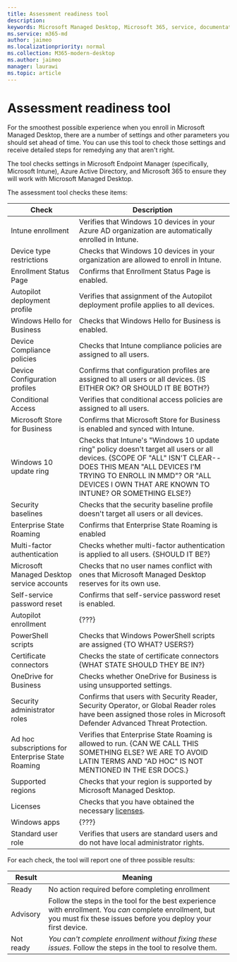 ```yaml
---
title: Assessment readiness tool
description:  
keywords: Microsoft Managed Desktop, Microsoft 365, service, documentation
ms.service: m365-md
author: jaimeo
ms.localizationpriority: normal
ms.collection: M365-modern-desktop
ms.author: jaimeo
manager: laurawi
ms.topic: article
---
```


# Assessment readiness tool

For the smoothest possible experience when you enroll in Microsoft Managed Desktop, there are a number of settings and other parameters you should set ahead of time. You can use this tool to check those settings and receive detailed steps for remedying any that aren't right.

The tool checks settings in Microsoft Endpoint Manager (specifically, Microsoft Intune), Azure Active Directory, and Microsoft 365 to ensure they will work with Microsoft Managed Desktop.

The assessment tool checks these items:



|Check  |Description  |
|---------|---------|
|Intune enrollment     | Verifies that Windows 10 devices in your Azure AD organization are automatically enrolled in Intune.         |
|Device type restrictions     | Checks that Windows 10 devices in your organization are allowed to enroll in Intune.        |
|Enrollment Status Page     | Confirms that Enrollment Status Page is enabled.      |
|Autopilot deployment profile     | Verifies that assignment of the Autopilot deployment profile applies to all devices.        |
|Windows Hello for Business     | Checks that Windows Hello for Business is enabled.        |
|Device Compliance policies     | Checks that Intune compliance policies are assigned to all users.        |
|Device Configuration profiles     | Confirms that configuration profiles are assigned to all users or all devices. {IS EITHER OK? OR SHOULD IT BE BOTH?}        |
|Conditional Access     | Verifies that conditional access policies are assigned to all users.        |
|Microsoft Store for Business     | Confirms that Microsoft Store for Business is enabled and synced with Intune.        |
|Windows 10 update ring     | Checks that Intune's "Windows 10 update ring" policy doesn't target all users or all devices. {SCOPE OF "ALL" ISN'T CLEAR--DOES THIS MEAN "ALL DEVICES I'M TRYING TO ENROLL IN MMD"? OR "ALL DEVICES I OWN THAT ARE KNOWN TO INTUNE? OR SOMETHING ELSE?}        |
|Security baselines     | Checks that the security baseline profile doesn't target all users or all devices.        |
|Enterprise State Roaming     | Confirms that Enterprise State Roaming is enabled       |
|Multi-factor authentication     | Checks whether multi-factor authentication is applied to all users. {SHOULD IT BE?}        |
|Microsoft Managed Desktop service accounts     | Checks that no user names conflict with ones that Microsoft Managed Desktop reserves for its own use.        |
|Self-service password reset     | Confirms that self-service password reset is enabled.        |
|Autopilot enrollment     | {???}        |
|PowerShell scripts     | Checks that Windows PowerShell scripts are assigned {TO WHAT? USERS?}         |
|Certificate connectors     | Checks the state of certificate connectors {WHAT STATE SHOULD THEY BE IN?}        |
|OneDrive for Business     | Checks whether OneDrive for Business is using unsupported settings.        |
|Security administrator roles     | Confirms that users with Security Reader, Security Operator, or Global Reader roles have been assigned those roles in Microsoft Defender Advanced Threat Protection.         |
|Ad hoc subscriptions for Enterprise State Roaming     | Verifies that Enterprise State Roaming is allowed to run. {CAN WE CALL THIS SOMETHING ELSE? WE ARE TO AVOID LATIN TERMS AND "AD HOC" IS NOT MENTIONED IN THE ESR DOCS.}       |
|Supported regions     | Checks that your region is supported by Microsoft Managed Desktop.        |
|Licenses     | Checks that you have obtained the necessary [licenses](prerequisites.md#more-about-licenses).         |
|Windows apps     | {???}        |
|Standard user role     | Verifies that users are standard users and do not have local administrator rights.         |

For each check, the tool will report one of three possible results:


|Result  |Meaning  |
|---------|---------|
|Ready     | No action required before completing enrollment        |
|Advisory    | Follow the steps in the tool for the best experience with enrollment. You *can* complete enrollment, but you must fix these issues before you deploy your first device.        |
|Not ready | *You can't complete enrollment without fixing these issues.* Follow the steps in the tool to resolve them.        |
